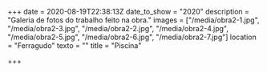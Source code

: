 +++
date = 2020-08-19T22:38:13Z
date_to_show = "2020"
description = "Galeria de fotos do trabalho feito na obra."
images = ["/media/obra2-1.jpg", "/media/obra2-3.jpg", "/media/obra2-2.jpg", "/media/obra2-4.jpg", "/media/obra2-5.jpg", "/media/obra2-6.jpg", "/media/obra2-7.jpg"]
location = "Ferragudo"
texto = ""
title = "Piscina"

+++
